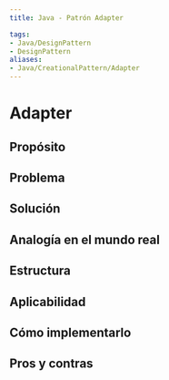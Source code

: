 ```yaml
---
title: Java - Patrón Adapter

tags:  
- Java/DesignPattern
- DesignPattern
aliases:
- Java/CreationalPattern/Adapter
---
```


# Adapter

## Propósito



## Problema



## Solución



## Analogía en el mundo real



## Estructura



## Aplicabilidad



## Cómo implementarlo



## Pros y contras



